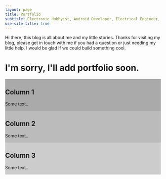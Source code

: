 ```yaml
---
layout: page
title: Portfolio
subtitle: Electronic Hobbyist, Android Developer, Electrical Engineer, Freelancer, and Sleeper
use-site-title: true
---
```


Hi there, this blog is all about me and my little stories. Thanks for visiting my blog, please get in touch with me if you had a question or just needing my little help. I would be glad if we could build something cool.

# I'm sorry, I'll add portfolio soon.

<div class="row">
  <div class="column" style="background-color:#aaa;" width="33.33%"; float="center">
    <h2>Column 1</h2>
    <p>Some text..</p>
  </div>
  <div class="column" style="background-color:#bbb;"width="33.33%"; float="center">
    <h2>Column 2</h2>
    <p>Some text..</p>
  </div>
  <div class="column" style="background-color:#ccc;"width="33.33%"; float="center">
    <h2>Column 3</h2>
    <p>Some text..</p>
  </div>
</div>
